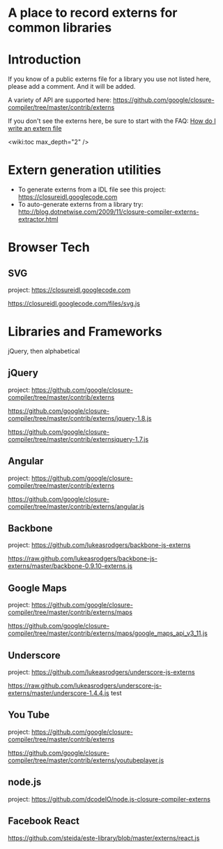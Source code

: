 # A place to record externs for common libraries

# Introduction

If you know of a public externs file for a library you use not listed here, please add a comment.  And it will  be added.

A variety of API are supported here:
https://github.com/google/closure-compiler/tree/master/contrib/externs

If you don't see the externs here, be sure to start with the FAQ:
[How do I write an extern file](FAQ#How_do_I_write_an_externs_file?)

<wiki:toc max_depth="2" />

# Extern generation utilities

- To generate externs from a IDL file see this project: https://closureidl.googlecode.com
- To auto-generate externs from a library try: http://blog.dotnetwise.com/2009/11/closure-compiler-externs-extractor.html



# Browser Tech

## SVG

project: https://closureidl.googlecode.com

https://closureidl.googlecode.com/files/svg.js

# Libraries and Frameworks

jQuery, then alphabetical

## jQuery

project: https://github.com/google/closure-compiler/tree/master/contrib/externs

https://github.com/google/closure-compiler/tree/master/contrib/externs/jquery-1.8.js

https://github.com/google/closure-compiler/tree/master/contrib/externsjquery-1.7.js

## Angular

project: https://github.com/google/closure-compiler/tree/master/contrib/externs

https://github.com/google/closure-compiler/tree/master/contrib/externs/angular.js

## Backbone

project: https://github.com/lukeasrodgers/backbone-js-externs

https://raw.github.com/lukeasrodgers/backbone-js-externs/master/backbone-0.9.10-externs.js

## Google Maps

project: https://github.com/google/closure-compiler/tree/master/contrib/externs/maps

https://github.com/google/closure-compiler/tree/master/contrib/externs/maps/google_maps_api_v3_11.js



## Underscore

project: https://github.com/lukeasrodgers/underscore-js-externs

https://raw.github.com/lukeasrodgers/underscore-js-externs/master/underscore-1.4.4.js test

## You Tube

project: https://github.com/google/closure-compiler/tree/master/contrib/externs

https://github.com/google/closure-compiler/tree/master/contrib/externs/youtubeplayer.js

## node.js

project: https://github.com/dcodeIO/node.js-closure-compiler-externs

## Facebook React

https://github.com/steida/este-library/blob/master/externs/react.js